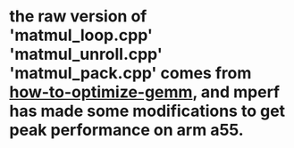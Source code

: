 # the raw version of 'matmul_loop.cpp' 'matmul_unroll.cpp' 'matmul_pack.cpp' comes from [how-to-optimize-gemm](https://github.com/tpoisonooo/how-to-optimize-gemm.git), and mperf has made some modifications to get peak performance on arm a55.

